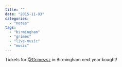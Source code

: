 ```yaml
---
title: ""
date: "2015-11-03"
categories: 
  - "notes"
tags: 
  - "birmingham"
  - "grimes"
  - "live-music"
  - "music"
---
```


Tickets for [@Grimezsz](https://twitter.com/Grimezsz) in Birmingham next year bought!
